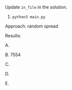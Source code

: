 Update `in_file` in the solution.

1. `python3 main.py`


Approach: random spread


Results:

A.

B. 7554

C.

D.

E.